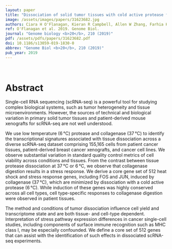 ```yaml
---
layout: paper
title: "Dissociation of solid tumor tissues with cold active protease for single-cell RNA-seq minimizes conserved collagenase-associated stress responses."
image: /assets/images/papers/31623682.jpg
authors: Ciara H O'Flanagan, Kieran R Campbell, Allen W Zhang, Farhia Kabeer, Jamie L P Lim, Justina Biele, Peter Eirew, Daniel Lai, Andrew McPherson, Esther Kong, Cherie Bates, Kelly Borkowski, Matt Wiens, Brittany Hewitson, James Hopkins, Jenifer Pham, Nicholas Ceglia, Richard Moore, Andrew J Mungall, Jessica N McAlpine,  , Sohrab P Shah, Samuel Aparicio
ref: O'Flanagan et al. 2019. Genome Biol.
journal: "Genome biology <b>20</b>, 210 (2019)"
pdf: /assets/pdfs/papers/31623682.pdf
doi: 10.1186/s13059-019-1830-0
abbrev: "Genome Biol <b>20</b>, 210 (2019)"
pub_year: 2019
---
```


<br />
<div data-badge-popover="right" data-badge-type="donut" data-pmid="31623682" data-hide-no-mentions="true" class="altmetric-embed"></div>

# Abstract

Single-cell RNA sequencing (scRNA-seq) is a powerful tool for studying complex biological systems, such as tumor heterogeneity and tissue microenvironments. However, the sources of technical and biological variation in primary solid tumor tissues and patient-derived mouse xenografts for scRNA-seq are not well understood.

We use low temperature (6 °C) protease and collagenase (37 °C) to identify the transcriptional signatures associated with tissue dissociation across a diverse scRNA-seq dataset comprising 155,165 cells from patient cancer tissues, patient-derived breast cancer xenografts, and cancer cell lines. We observe substantial variation in standard quality control metrics of cell viability across conditions and tissues. From the contrast between tissue protease dissociation at 37 °C or 6 °C, we observe that collagenase digestion results in a stress response. We derive a core gene set of 512 heat shock and stress response genes, including FOS and JUN, induced by collagenase (37 °C), which are minimized by dissociation with a cold active protease (6 °C). While induction of these genes was highly conserved across all cell types, cell type-specific responses to collagenase digestion were observed in patient tissues.

The method and conditions of tumor dissociation influence cell yield and transcriptome state and are both tissue- and cell-type dependent. Interpretation of stress pathway expression differences in cancer single-cell studies, including components of surface immune recognition such as MHC class I, may be especially confounded. We define a core set of 512 genes that can assist with the identification of such effects in dissociated scRNA-seq experiments.

